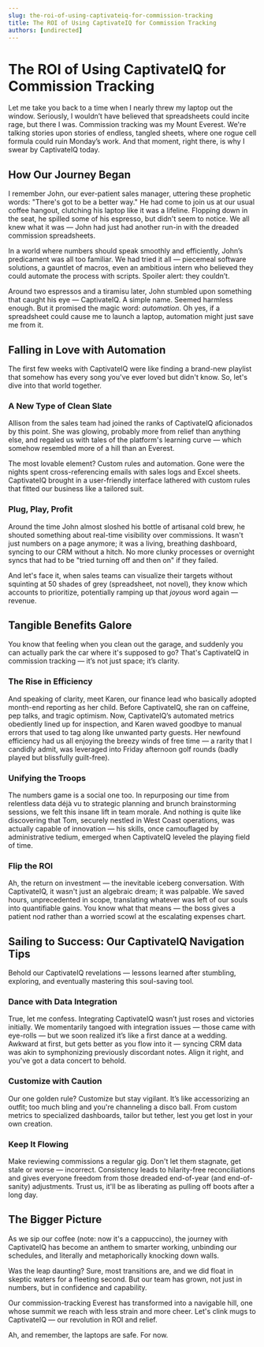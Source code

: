 ```yaml
---
slug: the-roi-of-using-captivateiq-for-commission-tracking
title: The ROI of Using CaptivateIQ for Commission Tracking
authors: [undirected]
---
```



# The ROI of Using CaptivateIQ for Commission Tracking

Let me take you back to a time when I nearly threw my laptop out the window. Seriously, I wouldn’t have believed that spreadsheets could incite rage, but there I was. Commission tracking was my Mount Everest. We're talking stories upon stories of endless, tangled sheets, where one rogue cell formula could ruin Monday’s work. And that moment, right there, is why I swear by CaptivateIQ today.

## How Our Journey Began

I remember John, our ever-patient sales manager, uttering these prophetic words: "There's got to be a better way." He had come to join us at our usual coffee hangout, clutching his laptop like it was a lifeline. Flopping down in the seat, he spilled some of his espresso, but didn't seem to notice. We all knew what it was — John had just had another run-in with the dreaded commission spreadsheets.

In a world where numbers should speak smoothly and efficiently, John’s predicament was all too familiar. We had tried it all — piecemeal software solutions, a gauntlet of macros, even an ambitious intern who believed they could automate the process with scripts. Spoiler alert: they couldn’t.

Around two espressos and a tiramisu later, John stumbled upon something that caught his eye — CaptivateIQ. A simple name. Seemed harmless enough. But it promised the magic word: *automation*. Oh yes, if a spreadsheet could cause me to launch a laptop, automation might just save me from it.

## Falling in Love with Automation

The first few weeks with CaptivateIQ were like finding a brand-new playlist that somehow has every song you've ever loved but didn't know. So, let's dive into that world together.

### A New Type of Clean Slate

Allison from the sales team had joined the ranks of CaptivateIQ aficionados by this point. She was glowing, probably more from relief than anything else, and regaled us with tales of the platform's learning curve — which somehow resembled more of a hill than an Everest.

The most lovable element? Custom rules and automation. Gone were the nights spent cross-referencing emails with sales logs and Excel sheets. CaptivateIQ brought in a user-friendly interface lathered with custom rules that fitted our business like a tailored suit.

### Plug, Play, Profit

Around the time John almost sloshed his bottle of artisanal cold brew, he shouted something about real-time visibility over commissions. It wasn't just numbers on a page anymore; it was a living, breathing dashboard, syncing to our CRM without a hitch. No more clunky processes or overnight syncs that had to be "tried turning off and then on" if they failed.

And let's face it, when sales teams can visualize their targets without squinting at 50 shades of grey (spreadsheet, not novel), they know which accounts to prioritize, potentially ramping up that *joyous* word again — revenue.

## Tangible Benefits Galore

You know that feeling when you clean out the garage, and suddenly you can actually park the car where it's supposed to go? That's CaptivateIQ in commission tracking — it’s not just space; it’s clarity.

### The Rise in Efficiency

And speaking of clarity, meet Karen, our finance lead who basically adopted month-end reporting as her child. Before CaptivateIQ, she ran on caffeine, pep talks, and tragic optimism. Now, CaptivateIQ’s automated metrics obediently lined up for inspection, and Karen waved goodbye to manual errors that used to tag along like unwanted party guests. Her newfound efficiency had us all enjoying the breezy winds of free time — a rarity that I candidly admit, was leveraged into Friday afternoon golf rounds (badly played but blissfully guilt-free).

### Unifying the Troops

The numbers game is a social one too. In repurposing our time from relentless data déjà vu to strategic planning and brunch brainstorming sessions, we felt this insane lift in team morale. And nothing is quite like discovering that Tom, securely nestled in West Coast operations, was actually capable of innovation — his skills, once camouflaged by administrative tedium, emerged when CaptivateIQ leveled the playing field of time.

### Flip the ROI

Ah, the return on investment — the inevitable iceberg conversation. With CaptivateIQ, it wasn't just an algebraic dream; it was palpable. We saved hours, unprecedented in scope, translating whatever was left of our souls into quantifiable gains. You know what that means — the boss gives a patient nod rather than a worried scowl at the escalating expenses chart.

## Sailing to Success: Our CaptivateIQ Navigation Tips

Behold our CaptivateIQ revelations — lessons learned after stumbling, exploring, and eventually mastering this soul-saving tool.

### Dance with Data Integration

True, let me confess. Integrating CaptivateIQ wasn’t just roses and victories initially. We momentarily tangoed with integration issues — those came with eye-rolls — but we soon realized it’s like a first dance at a wedding. Awkward at first, but gets better as you flow into it — syncing CRM data was akin to symphonizing previously discordant notes. Align it right, and you've got a data concert to behold.

### Customize with Caution

Our one golden rule? Customize but stay vigilant. It’s like accessorizing an outfit; too much bling and you're channeling a disco ball. From custom metrics to specialized dashboards, tailor but tether, lest you get lost in your own creation.

### Keep It Flowing

Make reviewing commissions a regular gig. Don't let them stagnate, get stale or worse — incorrect. Consistency leads to hilarity-free reconciliations and gives everyone freedom from those dreaded end-of-year (and end-of-sanity) adjustments. Trust us, it'll be as liberating as pulling off boots after a long day.

## The Bigger Picture

As we sip our coffee (note: now it's a cappuccino), the journey with CaptivateIQ has become an anthem to smarter working, unbinding our schedules, and literally and metaphorically knocking down walls.

Was the leap daunting? Sure, most transitions are, and we did float in skeptic waters for a fleeting second. But our team has grown, not just in numbers, but in confidence and capability.

Our commission-tracking Everest has transformed into a navigable hill, one whose summit we reach with less strain and more cheer. Let's clink mugs to CaptivateIQ — our revolution in ROI and relief.

Ah, and remember, the laptops are safe. For now.